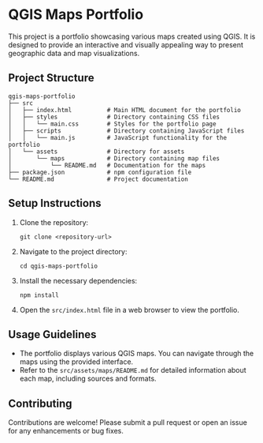 # QGIS Maps Portfolio

This project is a portfolio showcasing various maps created using QGIS. It is designed to provide an interactive and visually appealing way to present geographic data and map visualizations.

## Project Structure

```
qgis-maps-portfolio
├── src
│   ├── index.html          # Main HTML document for the portfolio
│   ├── styles              # Directory containing CSS files
│   │   └── main.css        # Styles for the portfolio page
│   ├── scripts             # Directory containing JavaScript files
│   │   └── main.js         # JavaScript functionality for the portfolio
│   └── assets              # Directory for assets
│       └── maps            # Directory containing map files
│           └── README.md   # Documentation for the maps
├── package.json            # npm configuration file
└── README.md               # Project documentation
```

## Setup Instructions

1. Clone the repository:
   ```
   git clone <repository-url>
   ```

2. Navigate to the project directory:
   ```
   cd qgis-maps-portfolio
   ```

3. Install the necessary dependencies:
   ```
   npm install
   ```

4. Open the `src/index.html` file in a web browser to view the portfolio.

## Usage Guidelines

- The portfolio displays various QGIS maps. You can navigate through the maps using the provided interface.
- Refer to the `src/assets/maps/README.md` for detailed information about each map, including sources and formats.

## Contributing

Contributions are welcome! Please submit a pull request or open an issue for any enhancements or bug fixes.